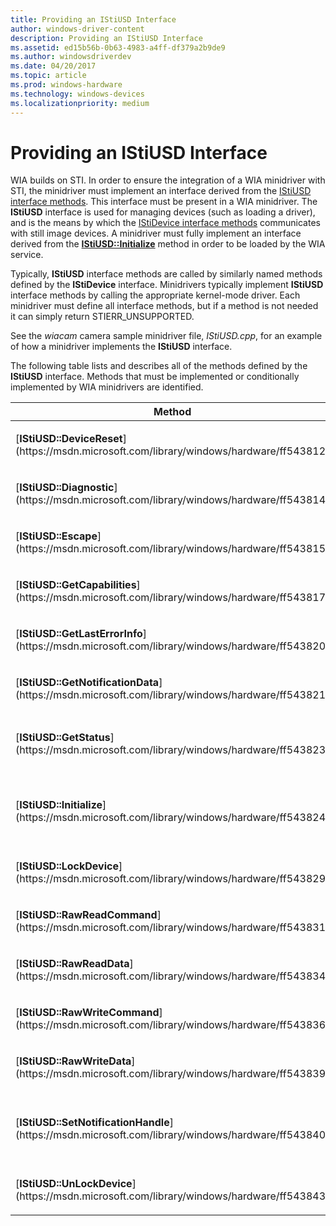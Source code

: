 ```yaml
---
title: Providing an IStiUSD Interface
author: windows-driver-content
description: Providing an IStiUSD Interface
ms.assetid: ed15b56b-0b63-4983-a4ff-df379a2b9de9
ms.author: windowsdriverdev
ms.date: 04/20/2017
ms.topic: article
ms.prod: windows-hardware
ms.technology: windows-devices
ms.localizationpriority: medium
---
```


# Providing an IStiUSD Interface





WIA builds on STI. In order to ensure the integration of a WIA minidriver with STI, the minidriver must implement an interface derived from the [IStiUSD interface methods](https://msdn.microsoft.com/library/windows/hardware/ff543827). This interface must be present in a WIA minidriver. The **IStiUSD** interface is used for managing devices (such as loading a driver), and is the means by which the [IStiDevice interface methods](https://msdn.microsoft.com/library/windows/hardware/ff543755) communicates with still image devices. A minidriver must fully implement an interface derived from the [**IStiUSD::Initialize**](https://msdn.microsoft.com/library/windows/hardware/ff543824) method in order to be loaded by the WIA service.

Typically, **IStiUSD** interface methods are called by similarly named methods defined by the **IStiDevice** interface. Minidrivers typically implement **IStiUSD** interface methods by calling the appropriate kernel-mode driver. Each minidriver must define all interface methods, but if a method is not needed it can simply return STIERR\_UNSUPPORTED.

See the *wiacam* camera sample minidriver file, *IStiUSD.cpp*, for an example of how a minidriver implements the **IStiUSD** interface.

The following table lists and describes all of the methods defined by the **IStiUSD** interface. Methods that must be implemented or conditionally implemented by WIA minidrivers are identified.

<table>
<colgroup>
<col width="50%" />
<col width="50%" />
</colgroup>
<thead>
<tr class="header">
<th>Method</th>
<th>Description</th>
</tr>
</thead>
<tbody>
<tr class="odd">
<td><p>[<strong>IStiUSD::DeviceReset</strong>](https://msdn.microsoft.com/library/windows/hardware/ff543812)</p></td>
<td><p>Resets a still image device to a known initialized state.</p></td>
</tr>
<tr class="even">
<td><p>[<strong>IStiUSD::Diagnostic</strong>](https://msdn.microsoft.com/library/windows/hardware/ff543814)</p></td>
<td><p>Runs diagnostic tests on a still image device. A WIA minidriver must implement this method.</p></td>
</tr>
<tr class="odd">
<td><p>[<strong>IStiUSD::Escape</strong>](https://msdn.microsoft.com/library/windows/hardware/ff543815)</p></td>
<td><p>Performs a vendor-specific I/O operation on a still image device.</p></td>
</tr>
<tr class="even">
<td><p>[<strong>IStiUSD::GetCapabilities</strong>](https://msdn.microsoft.com/library/windows/hardware/ff543817)</p></td>
<td><p>Returns a still image device's capabilities.</p></td>
</tr>
<tr class="odd">
<td><p>[<strong>IStiUSD::GetLastErrorInfo</strong>](https://msdn.microsoft.com/library/windows/hardware/ff543820)</p></td>
<td><p>Returns information about the last known error associated with a still image device.</p></td>
</tr>
<tr class="even">
<td><p>[<strong>IStiUSD::GetNotificationData</strong>](https://msdn.microsoft.com/library/windows/hardware/ff543821)</p></td>
<td><p>Returns a description of the most recent event that occurred on a still image device.</p></td>
</tr>
<tr class="odd">
<td><p>[<strong>IStiUSD::GetStatus</strong>](https://msdn.microsoft.com/library/windows/hardware/ff543823)</p></td>
<td><p>Returns the status of a still image device. A WIA minidriver must implement this method if its device has objects, such as buttons, that can generate events.</p></td>
</tr>
<tr class="even">
<td><p>[<strong>IStiUSD::Initialize</strong>](https://msdn.microsoft.com/library/windows/hardware/ff543824)</p></td>
<td><p>Initializes an instance of the COM object that defines the [IStiUSD interface](https://msdn.microsoft.com/library/windows/hardware/ff543827). A WIA minidriver must implement this method.</p></td>
</tr>
<tr class="odd">
<td><p>[<strong>IStiUSD::LockDevice</strong>](https://msdn.microsoft.com/library/windows/hardware/ff543829)</p></td>
<td><p>Locks a device for exclusive use by the caller. A WIA minidriver must implement this method.</p></td>
</tr>
<tr class="even">
<td><p>[<strong>IStiUSD::RawReadCommand</strong>](https://msdn.microsoft.com/library/windows/hardware/ff543831)</p></td>
<td><p>Reads command information from a still image device.</p></td>
</tr>
<tr class="odd">
<td><p>[<strong>IStiUSD::RawReadData</strong>](https://msdn.microsoft.com/library/windows/hardware/ff543834)</p></td>
<td><p>Reads data from a still image device.</p></td>
</tr>
<tr class="even">
<td><p>[<strong>IStiUSD::RawWriteCommand</strong>](https://msdn.microsoft.com/library/windows/hardware/ff543836)</p></td>
<td><p>Writes command information to a still image device.</p></td>
</tr>
<tr class="odd">
<td><p>[<strong>IStiUSD::RawWriteData</strong>](https://msdn.microsoft.com/library/windows/hardware/ff543839)</p></td>
<td><p>Writes data to a still image device.</p></td>
</tr>
<tr class="even">
<td><p>[<strong>IStiUSD::SetNotificationHandle</strong>](https://msdn.microsoft.com/library/windows/hardware/ff543840)</p></td>
<td><p>Specifies an event handle that the minidriver should use to inform the caller of device events. A WIA minidriver must implement this method if its device has objects, such as buttons, that can generate events.</p></td>
</tr>
<tr class="odd">
<td><p>[<strong>IStiUSD::UnLockDevice</strong>](https://msdn.microsoft.com/library/windows/hardware/ff543843)</p></td>
<td><p>Closes the device port. A WIA minidriver must implement this method.</p></td>
</tr>
</tbody>
</table>

 

 

 




